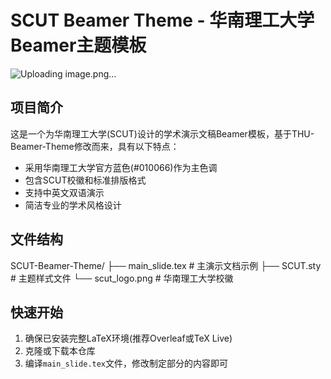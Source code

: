 # SCUT Beamer Theme - 华南理工大学Beamer主题模板

![Uploading image.png…]()

## 项目简介

这是一个为华南理工大学(SCUT)设计的学术演示文稿Beamer模板，基于THU-Beamer-Theme修改而来，具有以下特点：

- 采用华南理工大学官方蓝色(#010066)作为主色调
- 包含SCUT校徽和标准排版格式
- 支持中英文双语演示
- 简洁专业的学术风格设计

## 文件结构
SCUT-Beamer-Theme/
├── main_slide.tex # 主演示文档示例
├── SCUT.sty # 主题样式文件
└── scut_logo.png # 华南理工大学校徽

## 快速开始

1. 确保已安装完整LaTeX环境(推荐Overleaf或TeX Live)
2. 克隆或下载本仓库
3. 编译`main_slide.tex`文件，修改制定部分的内容即可
